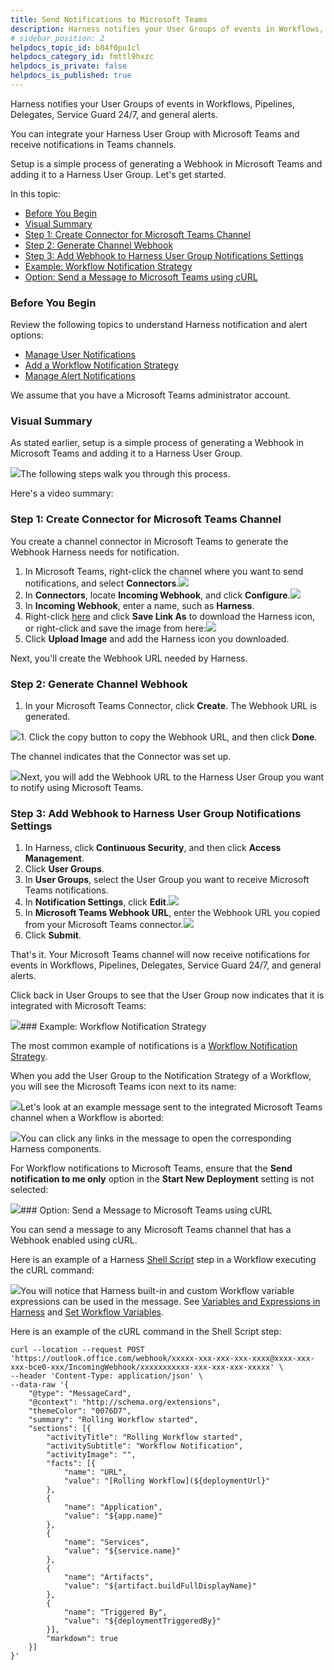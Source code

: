 ```yaml
---
title: Send Notifications to Microsoft Teams
description: Harness notifies your User Groups of events in Workflows, Pipelines, Delegates, Service Guard 24/7, and general alerts. You can integrate your Harness User Group with Microsoft Teams and receive noti…
# sidebar_position: 2
helpdocs_topic_id: b84f0pu1cl
helpdocs_category_id: fmttl9hxzc
helpdocs_is_private: false
helpdocs_is_published: true
---
```


Harness notifies your User Groups of events in Workflows, Pipelines, Delegates, Service Guard 24/7, and general alerts.

You can integrate your Harness User Group with Microsoft Teams and receive notifications in Teams channels.

Setup is a simple process of generating a Webhook in Microsoft Teams and adding it to a Harness User Group. Let's get started.

In this topic:

* [Before You Begin](#before_you_begin)
* [Visual Summary](#visual_summary)
* [Step 1: Create Connector for Microsoft Teams Channel](#step_1_create_connector_for_microsoft_teams_channel)
* [Step 2: Generate Channel Webhook](#step_2_generate_channel_webhook)
* [Step 3: Add Webhook to Harness User Group Notifications Settings](#step_3_add_webhook_to_harness_user_group_notifications_settings)
* [Example: Workflow Notification Strategy](#example_workflow_notification_strategy)
* [Option: Send a Message to Microsoft Teams using cURL](#option_send_a_message_to_microsoft_teams_using_c_url)

### Before You Begin

Review the following topics to understand Harness notification and alert options:

* [Manage User Notifications](/article/kf828e347t-notification-groups)
* [Add a Workflow Notification Strategy](/article/duu0gbhejn-add-notification-strategy-new-template)
* [Manage Alert Notifications](/article/rt7zvmzlgx-manage-alert-notifications)

We assume that you have a Microsoft Teams administrator account.

### Visual Summary

As stated earlier, setup is a simple process of generating a Webhook in Microsoft Teams and adding it to a Harness User Group.

![](https://files.helpdocs.io/kw8ldg1itf/articles/b84f0pu1cl/1591227882016/image.png)The following steps walk you through this process.

Here's a video summary:

### Step 1: Create Connector for Microsoft Teams Channel

You create a channel connector in Microsoft Teams to generate the Webhook Harness needs for notification.

1. In Microsoft Teams, right-click the channel where you want to send notifications, and select **Connectors**.![](https://files.helpdocs.io/kw8ldg1itf/articles/b84f0pu1cl/1591223660180/image.png)
2. In **Connectors**, locate **Incoming Webhook**, and click **Configure**.![](https://files.helpdocs.io/kw8ldg1itf/articles/b84f0pu1cl/1591223752411/image.png)
3. In **Incoming Webhook**, enter a name, such as **Harness**.
4. Right-click [here](https://github.com/wings-software/harness-docs/blob/main/harness_logo.png) and click **Save Link As** to download the Harness icon, or right-click and save the image from here:![](https://files.helpdocs.io/kw8ldg1itf/articles/b84f0pu1cl/1591224300575/harness.png)
5. Click **Upload Image** and add the Harness icon you downloaded.

Next, you'll create the Webhook URL needed by Harness.

### Step 2: Generate Channel Webhook

1. In your Microsoft Teams Connector, click **Create**. The Webhook URL is generated.

![](https://files.helpdocs.io/kw8ldg1itf/articles/b84f0pu1cl/1591224446751/image.png)1. Click the copy button to copy the Webhook URL, and then click **Done**.

The channel indicates that the Connector was set up.

![](https://files.helpdocs.io/kw8ldg1itf/articles/b84f0pu1cl/1591224581962/image.png)Next, you will add the Webhook URL to the Harness User Group you want to notify using Microsoft Teams.

### Step 3: Add Webhook to Harness User Group Notifications Settings

1. In Harness, click **Continuous Security**, and then click **Access Management**.
2. Click **User Groups**.
3. In **User Groups**, select the User Group you want to receive Microsoft Teams notifications.
4. In **Notification Settings**, click **Edit**.![](https://files.helpdocs.io/kw8ldg1itf/articles/b84f0pu1cl/1591224857588/image.png)
5. In **Microsoft Teams Webhook URL**, enter the Webhook URL you copied from your Microsoft Teams connector.![](https://files.helpdocs.io/kw8ldg1itf/articles/b84f0pu1cl/1591227873519/image.png)
6. Click **Submit**.

That's it. Your Microsoft Teams channel will now receive notifications for events in Workflows, Pipelines, Delegates, Service Guard 24/7, and general alerts.

Click back in User Groups to see that the User Group now indicates that it is integrated with Microsoft Teams:

![](https://files.helpdocs.io/kw8ldg1itf/articles/b84f0pu1cl/1591226350153/image.png)### Example: Workflow Notification Strategy

The most common example of notifications is a [Workflow Notification Strategy](/article/duu0gbhejn-add-notification-strategy-new-template).

When you add the User Group to the Notification Strategy of a Workflow, you will see the Microsoft Teams icon next to its name:

![](https://files.helpdocs.io/kw8ldg1itf/articles/b84f0pu1cl/1591226261579/image.png)Let's look at an example message sent to the integrated Microsoft Teams channel when a Workflow is aborted:

![](https://files.helpdocs.io/kw8ldg1itf/articles/b84f0pu1cl/1591226540827/image.png)You can click any links in the message to open the corresponding Harness components.

For Workflow notifications to Microsoft Teams, ensure that the **Send notification to me only** option in the **Start New Deployment** setting is not selected:

![](https://files.helpdocs.io/kw8ldg1itf/articles/b84f0pu1cl/1591227399193/image.png)### Option: Send a Message to Microsoft Teams using cURL

You can send a message to any Microsoft Teams channel that has a Webhook enabled using cURL.

Here is an example of a Harness [Shell Script](/article/1fjrjbau7x-capture-shell-script-step-output) step in a Workflow executing the cURL command:

![](https://files.helpdocs.io/kw8ldg1itf/articles/b84f0pu1cl/1591227607336/image.png)You will notice that Harness built-in and custom Workflow variable expressions can be used in the message. See [Variables and Expressions in Harness](/article/9dvxcegm90-variables) and [Set Workflow Variables](/article/766iheu1bk-add-workflow-variables-new-template).

Here is an example of the cURL command in the Shell Script step:


```
curl --location --request POST 'https://outlook.office.com/webhook/xxxxx-xxx-xxx-xxx-xxxx@xxxx-xxx-xxx-bce0-xxx/IncomingWebhook/xxxxxxxxxxx-xxx-xxx-xxx-xxxxx' \  
--header 'Content-Type: application/json' \  
--data-raw '{  
    "@type": "MessageCard",  
    "@context": "http://schema.org/extensions",  
    "themeColor": "0076D7",  
    "summary": "Rolling Workflow started",  
    "sections": [{  
        "activityTitle": "Rolling Workflow started",  
        "activitySubtitle": "Workflow Notification",  
        "activityImage": "",  
        "facts": [{  
            "name": "URL",  
            "value": "[Rolling Workflow](${deploymentUrl}"  
        },  
        {  
            "name": "Application",  
            "value": "${app.name}"  
        },  
        {  
            "name": "Services",  
            "value": "${service.name}"  
        },  
        {  
            "name": "Artifacts",  
            "value": "${artifact.buildFullDisplayName}"  
        },  
        {  
        	"name": "Triggered By",  
            "value": "${deploymentTriggeredBy}"  
        }],  
        "markdown": true  
    }]  
}'
```
